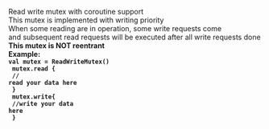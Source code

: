 Read write mutex with coroutine support<br>
This mutex is implemented with writing priority<br>
When some reading are in operation, some write requests come<br>
and subsequent read requests will be executed after all write requests done<br>
<b>This mutex is NOT reentrant<b><br>
Example:<br>
<code>val mutex = ReadWriteMutex()<br>
mutex.read {<br>
    // read your data here<br>
}<br>
mutex.write{<br>
    //write your data here<br>
}
</code>